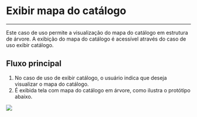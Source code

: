 # Exibir mapa do catálogo

---

Este caso de uso permite a visualização do mapa do catálogo em estrutura de árvore. A exibição do mapa do catálogo é acessível através do caso de uso exibir catálogo.

## Fluxo principal

1. No caso de uso de exibir catálogo, o usuário indica que deseja visualizar o mapa do catálogo.
2. É exibida tela com mapa do catálogo em árvore, como ilustra o protótipo abaixo.

![](/map.png)